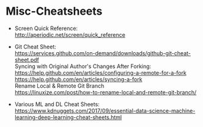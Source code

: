 # Misc-Cheatsheets

* Screen Quick Reference:  
http://aperiodic.net/screen/quick_reference  
* Git Cheat Sheet:  
https://services.github.com/on-demand/downloads/github-git-cheat-sheet.pdf  
Syncing with Original Author's Changes After Forking:  
https://help.github.com/en/articles/configuring-a-remote-for-a-fork  
https://help.github.com/en/articles/syncing-a-fork  
Rename Local & Remote Git Branch  
https://linuxize.com/post/how-to-rename-local-and-remote-git-branch/

* Various ML and DL Cheat Sheets:  
https://www.kdnuggets.com/2017/09/essential-data-science-machine-learning-deep-learning-cheat-sheets.html
